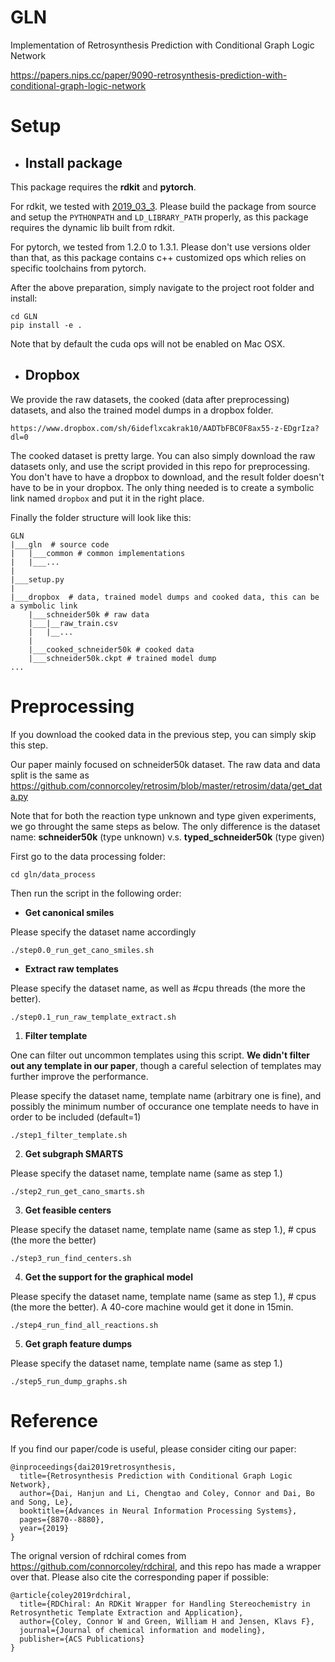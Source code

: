 # GLN
Implementation of Retrosynthesis Prediction with Conditional Graph Logic Network

https://papers.nips.cc/paper/9090-retrosynthesis-prediction-with-conditional-graph-logic-network

# Setup

- ## Install package

This package requires the **rdkit** and **pytorch**.

For rdkit, we tested with [2019_03_3](https://github.com/rdkit/rdkit/releases/tag/Release_2019_03_3). Please build the package from source and setup the `PYTHONPATH` and `LD_LIBRARY_PATH` properly, as this package requires the dynamic lib built from rdkit.

For pytorch, we tested from 1.2.0 to 1.3.1. Please don't use versions older than that, as this package contains c++ customized ops which relies on specific toolchains from pytorch.

After the above preparation, simply navigate to the project root folder and install:

    cd GLN
    pip install -e .

Note that by default the cuda ops will not be enabled on Mac OSX.

- ## Dropbox

We provide the raw datasets, the cooked (data after preprocessing) datasets, and also the trained model dumps in a dropbox folder. 

`https://www.dropbox.com/sh/6ideflxcakrak10/AADTbFBC0F8ax55-z-EDgrIza?dl=0`

The cooked dataset is pretty large. You can also simply download the raw datasets only, and use the script provided in this repo for preprocessing. You don't have to have a dropbox to download, and the result folder doesn't have to be in your dropbox. The only thing needed is to create a symbolic link named `dropbox` and put it in the right place.

Finally the folder structure will look like this: 

```
GLN
|___gln  # source code
|   |___common # common implementations
|   |___...
|
|___setup.py 
|
|___dropbox  # data, trained model dumps and cooked data, this can be a symbolic link
    |___schneider50k # raw data
    |___|__raw_train.csv
    |   |__...
    |
    |___cooked_schneider50k # cooked data
    |___schneider50k.ckpt # trained model dump
...
```

# Preprocessing

If you download the cooked data in the previous step, you can simply skip this step.

Our paper mainly focused on schneider50k dataset. The raw data and data split is the same as https://github.com/connorcoley/retrosim/blob/master/retrosim/data/get_data.py

Note that for both the reaction type unknown and type given experiments, we go throught the same steps as below. The only difference is the dataset name: **schneider50k** (type unknown) v.s. **typed_schneider50k** (type given)

First go to the data processing folder:
```
cd gln/data_process
```
Then run the script in the following order:

- **Get canonical smiles**

Please specify the dataset name accordingly
```
./step0.0_run_get_cano_smiles.sh
```

- **Extract raw templates**

Please specify the dataset name, as well as #cpu threads (the more the better). 
```
./step0.1_run_raw_template_extract.sh
```

1. **Filter template**

One can filter out uncommon templates using this script. **We didn't filter out any template in our paper**, though a careful selection of templates may further improve the performance.

Please specify the dataset name, template name (arbitrary one is fine), and possibly the minimum number of occurance one template needs to have in order to be included (default=1)

```
./step1_filter_template.sh
```

2. **Get subgraph SMARTS**

Please specify the dataset name, template name (same as step 1.)
```
./step2_run_get_cano_smarts.sh
```

3. **Get feasible centers**

Please specify the dataset name, template name (same as step 1.), # cpus (the more the better)
```
./step3_run_find_centers.sh
```

4. **Get the support for the graphical model**

Please specify the dataset name, template name (same as step 1.), # cpus (the more the better). A 40-core machine would get it done in 15min.
```
./step4_run_find_all_reactions.sh
```

5. **Get graph feature dumps**

Please specify the dataset name, template name (same as step 1.)
```
./step5_run_dump_graphs.sh
```


# Reference

If you find our paper/code is useful, please consider citing our paper:

    @inproceedings{dai2019retrosynthesis,
      title={Retrosynthesis Prediction with Conditional Graph Logic Network},
      author={Dai, Hanjun and Li, Chengtao and Coley, Connor and Dai, Bo and Song, Le},
      booktitle={Advances in Neural Information Processing Systems},
      pages={8870--8880},
      year={2019}
    }
    
The orignal version of rdchiral comes from https://github.com/connorcoley/rdchiral, and this repo has made a wrapper over that. Please also cite the corresponding paper if possible:

    @article{coley2019rdchiral,
      title={RDChiral: An RDKit Wrapper for Handling Stereochemistry in Retrosynthetic Template Extraction and Application},
      author={Coley, Connor W and Green, William H and Jensen, Klavs F},
      journal={Journal of chemical information and modeling},
      publisher={ACS Publications}
    }
